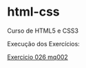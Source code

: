 # html-css
 Curso de HTML5 e CSS3

 Execução dos Exercícios:

<a href="https://alessandroespinola.github.io/html-css/exercicios/ex026/mq002/"> Exercicio 026  mq002 </a>